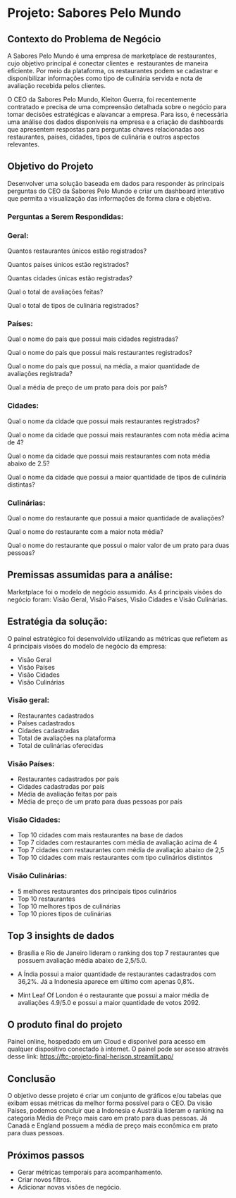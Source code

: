 # Projeto: Sabores Pelo Mundo

## Contexto do Problema de Negócio

A Sabores Pelo Mundo é uma empresa de marketplace de restaurantes, cujo objetivo principal é conectar clientes e  restaurantes de maneira eficiente. Por meio da plataforma, os restaurantes podem se cadastrar e disponibilizar informações como tipo de culinária servida e nota de avaliação recebida pelos clientes.

O CEO da Sabores Pelo Mundo, Kleiton Guerra, foi recentemente contratado e precisa de uma compreensão detalhada sobre o negócio para tomar decisões estratégicas e alavancar a empresa. Para isso, é necessária uma análise dos dados disponíveis na empresa e a criação de dashboards que apresentem respostas para perguntas chaves relacionadas aos restaurantes, países, cidades, tipos de culinária e outros aspectos relevantes.

## Objetivo do Projeto

Desenvolver uma solução baseada em dados para responder às principais perguntas do CEO da Sabores Pelo Mundo e criar um dashboard interativo que permita a visualização das informações de forma clara e objetiva.

### Perguntas a Serem Respondidas:

### Geral:

Quantos restaurantes únicos estão registrados?

Quantos países únicos estão registrados?

Quantas cidades únicas estão registradas?

Qual o total de avaliações feitas?

Qual o total de tipos de culinária registrados?

### Países:

Qual o nome do país que possui mais cidades registradas?

Qual o nome do país que possui mais restaurantes registrados?

Qual o nome do país que possui, na média, a maior quantidade de avaliações registrada?

Qual a média de preço de um prato para dois por país?

### Cidades:

Qual o nome da cidade que possui mais restaurantes registrados?

Qual o nome da cidade que possui mais restaurantes com nota média acima de 4?

Qual o nome da cidade que possui mais restaurantes com nota média abaixo de 2.5?

Qual o nome da cidade que possui a maior quantidade de tipos de culinária distintas?

###  Culinárias:

Qual o nome do restaurante que possui a maior quantidade de avaliações?

Qual o nome do restaurante com a maior nota média?

Qual o nome do restaurante que possui o maior valor de um prato para duas pessoas?


## Premissas assumidas para a análise:

Marketplace foi o modelo de negócio assumido.
As 4 principais visões do negócio foram: Visão Geral, Visão Países, Visão Cidades e Visão Culinárias.


## Estratégia da solução:

O painel estratégico foi desenvolvido utilizando as métricas que refletem as 4 principais visões do modelo de negócio da empresa:
- Visão Geral
- Visão Países
- Visão Cidades
- Visão Culinárias

### Visão geral:
- Restaurantes cadastrados
- Países cadastrados
- Cidades cadastradas
- Total de avaliações na plataforma
- Total de culinárias oferecidas


### Visão Países:
- Restaurantes cadastrados por país
- Cidades cadastradas por país
- Média de avaliação feitas por país
- Média de preço de um prato para duas pessoas por país

### Visão Cidades:
- Top 10 cidades com mais restaurantes na base de dados
- Top 7 cidades com restaurantes com média de avaliação acima de 4
- Top 7 cidades com restaurantes com média de avaliação abaixo de 2,5
- Top 10 cidades com mais restaurantes com tipo culinários distintos

### Visão Culinárias:
- 5 melhores restaurantes dos principais tipos culinários
- Top 10 restaurantes
- Top 10 melhores tipos de culinárias
- Top 10 piores tipos de culinárias


## Top 3 insights de dados

- Brasília e Rio de Janeiro lideram o ranking dos top 7 restaurantes que possuem avaliação média abaixo de 2,5/5.0.

- A Índia possui a maior quantidade de restaurantes cadastrados com 36,2%. Já a Indonesia aparece em último com apenas 0,8%.

- Mint Leaf Of London é o restaurante que possui a maior média de avaliações 4.9/5.0 e possui a maior quantidade de votos 2092.


## O produto final do projeto

Painel online, hospedado em um Cloud e disponível para acesso em qualquer dispositivo conectado à internet.
O painel pode ser acesso através desse link: https://ftc-projeto-final-herison.streamlit.app/


## Conclusão

O objetivo desse projeto é criar um conjunto de gráficos e/ou tabelas que exibam essas métricas da melhor forma possível para o CEO.
Da visão Países, podemos concluir que a Indonesia e Austrália lideram o ranking na categoria Média de Preço mais caro em prato para duas pessoas. Já Canadá e England possuem a média de preço mais econômica em prato para duas pessoas.

## Próximos passos

- Gerar métricas temporais para acompanhamento.
- Criar novos filtros.
- Adicionar novas visões de negócio.

